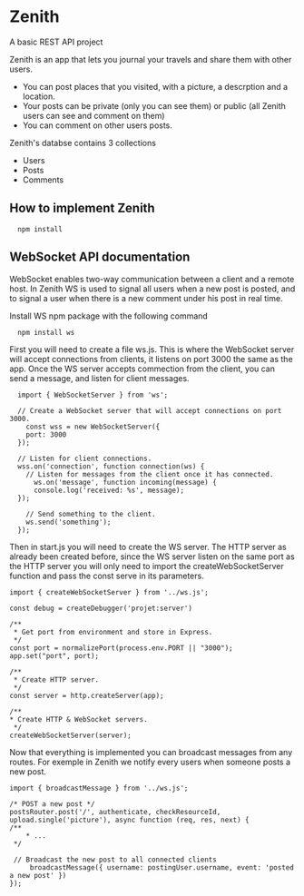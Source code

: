 # Zenith
A basic REST API project

Zenith is an app that lets you journal your travels and share them with other users.

 -  You can post places that you visited, with a picture, a descrption and a location.
 -  Your posts can be private (only you can see them) or public (all Zenith users can see and comment on them)
 -  You can comment on other users posts.
 
Zenith's databse contains 3 collections

 - Users
 - Posts
 - Comments
    
## How to implement Zenith
    
      npm install

## WebSocket API documentation

WebSocket enables two-way communication between a client and a remote host. In Zenith WS is used to signal all users when a new post is posted, and to signal a user when there is a new comment under his post in real time.

Install WS npm package with the following command

      npm install ws
      
First you will need to create a file ws.js. This is where the WebSocket server will accept connections from clients, it listens on port 3000 the same as the app. Once the WS server accepts commection from the client, you can send a message, and listen for client messages.
 
 
      import { WebSocketServer } from 'ws';
      
      // Create a WebSocket server that will accept connections on port 3000.
        const wss = new WebSocketServer({
        port: 3000
      });
      
      // Listen for client connections.
      wss.on('connection', function connection(ws) {
        // Listen for messages from the client once it has connected.
          ws.on('message', function incoming(message) {
          console.log('received: %s', message);
      });
      
        // Send something to the client.
        ws.send('something');
      });

Then in start.js you will need to create the WS server. The HTTP server as already been created before, since the WS server listen on the same port as the HTTP server you will only need to import the createWebSocketServer function and pass the const serve in its parameters.

	import { createWebSocketServer } from '../ws.js';

	const debug = createDebugger('projet:server')
	
	/**
	 * Get port from environment and store in Express.
	 */
	const port = normalizePort(process.env.PORT || "3000");
	app.set("port", port);
	
	/**
	 * Create HTTP server.
	 */
	const server = http.createServer(app);
	
	/**
 	* Create HTTP & WebSocket servers.
	 */
	createWebSocketServer(server);
	
Now that everything is implemented you can broadcast messages from any routes. For exemple in Zenith we notify every users when someone posts a new post.

	import { broadcastMessage } from '../ws.js';

	/* POST a new post */
	postsRouter.post('/', authenticate, checkResourceId, upload.single('picture'), async function (req, res, next) {
	/**
 		* ...
	 */
	 
  	 // Broadcast the new post to all connected clients
    	 broadcastMessage({ username: postingUser.username, event: 'posted a new post' })
	});
